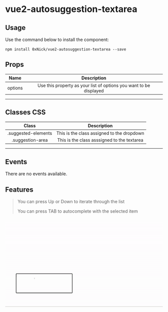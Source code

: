 # vue2-autosuggestion-textarea

## Usage

Use the command below to install the component:
```
npm install 0xNick/vue2-autosuggestion-textarea --save
```

## Props

| Name | Description |
| :---: | :---: | 
| options | Use this property as your list of options you want to be displayed |

---

## Classes CSS

| Class | Description |
| :---: | :---: | 
| .suggested-elements | This is the class assigned to the dropdown |
| .suggestion-area | This is the class asssigned to the textarea |

---

## Events

There are no events available.


## Features

> You can press Up or Down to iterate through the list
>
> You can press TAB to autocomplete with the selected item

![Live test](/media/live_test.gif)